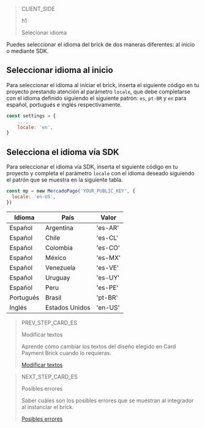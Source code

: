 > CLIENT_SIDE
>
> h1
>
> Selecionar idioma

Puedes seleccionar el idioma del brick de dos maneras diferentes: al inicio o mediante SDK.

## Seleccionar idioma al inicio

Para seleccionar el idioma al iniciar el brick, inserta el siguiente código en tu proyecto prestando atención al parámetro `locale`, que debe completarse con el idioma definido siguiendo el siguiente patrón: `es`, `pt-BR` y `en` para español, portugués e inglés respectivamente.

```javascript
const settings = {
    ...,
    locale: 'en',
}
```

## Selecciona el idioma vía SDK

Para seleccionar el idioma vía SDK, inserta el siguiente código en tu proyecto y completa el parámetro `locale` con el idioma deseado siguiendo el patrón que se muestra en la siguiente tabla.

```javascript
const mp = new MercadoPago('YOUR_PUBLIC_KEY', {
  locale: 'en-US',
})
```

| Idioma  | País  | Valor  |
| --- | --- | --- |
| Español  | Argentina  | 'es-AR'  |
| Español  | Chile  | 'es-CL'  |
| Español  | Colombia  | 'es-CO'  |
| Español  | México  | ​​'es-MX'  |
| Español  | Venezuela  | 'es-VE'  |
| Español  | Uruguay  | 'es-UY'  |
| Español  | Peru  | 'es-PE'  |
| Portugués  | Brasil  | 'pt-BR'  |
| Inglés  | Estados Unidos  | 'en-US'  |

> PREV_STEP_CARD_ES
>
> Modificar textos
>
> Aprende cómo cambiar los textos del diseño elegido en Card Payment Brick cuando lo requieras.
>
> [Modificar textos](/developers/es/docs/checkout-bricks-beta/additional-customization/modify-texts)

> NEXT_STEP_CARD_ES
>
> Posibles errores
>
> Saber cuáles son los posibles errores que se muestran al integrador al instanciar el brick.
>
> [Posibles errores](/developers/es/docs/checkout-bricks-beta/additional-content/possible-errors)